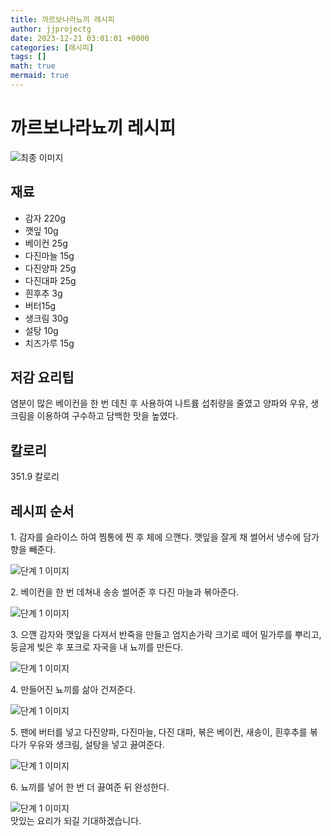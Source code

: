```yaml
---
title: 까르보나라뇨끼 레시피
author: jjprojectg
date: 2023-12-21 03:01:01 +0000
categories: [레시피]
tags: []
math: true
mermaid: true
---
```

<meta name="og:type" content="website"/>
<meta charset="UTF-8"/>
<div class="header">
  <h1>까르보나라뇨끼 레시피</h1>
</div>

<div class="container my-4">
  <div class="row">
    <div class="col-12 col-md-6">
      <div class="recipe-image">
        <img src="http://www.foodsafetykorea.go.kr/uploadimg/cook/10_00396_2.png" class="step-image" alt="최종 이미지"/>
      </div>
    </div>
    <div class="col-12 col-md-6">
      <div class="ingredients">
        <h2>재료</h2>
        <ul class="card">
          <li> 감자 220g </li>
          <li>  깻잎 10g </li>
          <li>  베이컨 25g </li>
          <li> 다진마늘 15g </li>
          <li>  다진양파 25g </li>
          <li>  다진대파 25g </li>
          <li>  흰후추 3g </li>
          <li>  버터15g </li>
          <li> 생크림 30g </li>
          <li>  설탕 10g </li>
          <li>  치즈가루 15g </li>
</ul>
      </div>
    </div>
    <div class="col-12 col-md-6">
      <div class="ingredients">
        <h2>저감 요리팁</h2>
        <div class="card"> 
          <p>
            염분이 많은 베이컨을 한 번 데친 후 사용하여 나트륨 섭취량을 줄였고 양파와 우유, 생크림을 이용하여 구수하고 담백한 맛을 높였다.
          </p>
        </div>
      </div>
      <div class="ingredients">
        <h2>칼로리</h2>
        <div class="card"> 
          <p>
            351.9 칼로리
          </p>
        </div>
      </div>
    </div>
  </div>

  <h2 class="my-4">레시피 순서</h2>
  <div class="card recipe-card">
    <div class="card-body recipe-step">
      <p class="card-text step-description">1. 감자를 슬라이스 하여 찜통에 찐 후 체에
으깬다. 깻잎을 잘게 채 썰어서 냉수에 담가
향을 빼준다.</p>
      <img src="http://www.foodsafetykorea.go.kr/uploadimg/cook/20_00396_01.png" alt="단계 1 이미지" class="step-image"/>
    </div>
  </div>
  <div class="card recipe-card">
    <div class="card-body recipe-step">
      <p class="card-text step-description">2. 베이컨을 한 번 데쳐내 송송 썰어준 후 다진
마늘과 볶아준다.</p>
      <img src="http://www.foodsafetykorea.go.kr/uploadimg/cook/20_00396_02.png" alt="단계 1 이미지" class="step-image"/>
    </div>
  </div>
  <div class="card recipe-card">
    <div class="card-body recipe-step">
      <p class="card-text step-description">3. 으깬 감자와 깻잎을 다져서 반죽을 만들고
엄지손가락 크기로 떼어 밀가루를 뿌리고,
둥글게 빚은 후 포크로 자국을 내 뇨끼를 만든다.</p>
      <img src="http://www.foodsafetykorea.go.kr/uploadimg/cook/20_00396_03.png" alt="단계 1 이미지" class="step-image"/>
    </div>
  </div>
  <div class="card recipe-card">
    <div class="card-body recipe-step">
      <p class="card-text step-description">4. 만들어진 뇨끼를 삶아 건져준다.</p>
      <img src="http://www.foodsafetykorea.go.kr/uploadimg/cook/20_00396_04.png" alt="단계 1 이미지" class="step-image"/>
    </div>
  </div>
  <div class="card recipe-card">
    <div class="card-body recipe-step">
      <p class="card-text step-description">5. 팬에 버터를 넣고 다진양파, 다진마늘, 다진
대파, 볶은 베이컨, 새송이, 흰후추를 볶다가
우유와 생크림, 설탕을 넣고 끓여준다.</p>
      <img src="http://www.foodsafetykorea.go.kr/uploadimg/cook/20_00396_05.png" alt="단계 1 이미지" class="step-image"/>
    </div>
  </div>
  <div class="card recipe-card">
    <div class="card-body recipe-step">
      <p class="card-text step-description">6. 뇨끼를 넣어 한 번 더 끓여준 뒤 완성한다.</p>
      <img src="http://www.foodsafetykorea.go.kr/uploadimg/cook/20_00396_06.png" alt="단계 1 이미지" class="step-image"/>
    </div>
  </div>

</div>
맛있는 요리가 되길 기대하겠습니다.
